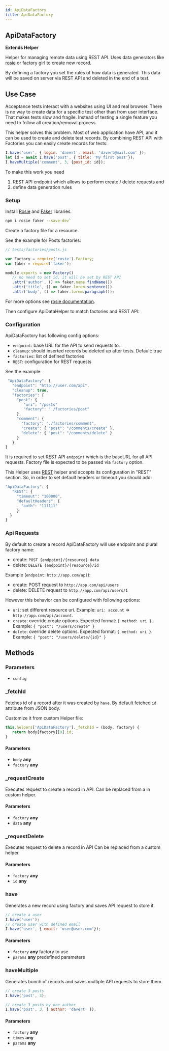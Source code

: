 ```yaml
---
id: ApiDataFactory
title: ApiDataFactory
---
```

<!-- Generated by documentation.js. Update this documentation by updating the source code. -->

## ApiDataFactory

**Extends Helper**

Helper for managing remote data using REST API.
Uses data generators like [rosie][1] or factory girl to create new record.

By defining a factory you set the rules of how data is generated.
This data will be saved on server via REST API and deleted in the end of a test.

## Use Case

Acceptance tests interact with a websites using UI and real browser.
There is no way to create data for a specific test other than from user interface.
That makes tests slow and fragile. Instead of testing a single feature you need to follow all creation/removal process.

This helper solves this problem.
Most of web application have API, and it can be used to create and delete test records.
By combining REST API with Factories you can easily create records for tests:

```js
I.have('user', { login: 'davert', email: 'davert@mail.com' });
let id = await I.have('post', { title: 'My first post'});
I.haveMultiple('comment', 3, {post_id: id});
```

To make this work you need

1.  REST API endpoint which allows to perform create / delete requests and
2.  define data generation rules

### Setup

Install [Rosie][1] and [Faker][2] libraries.

```sh
npm i rosie faker --save-dev`
```

Create a factory file for a resource.

See the example for Posts factories:

```js
// tests/factories/posts.js

var Factory = require('rosie').Factory;
var faker = require('faker');

module.exports = new Factory()
   // no need to set id, it will be set by REST API
   .attr('author', () => faker.name.findName())
   .attr('title', () => faker.lorem.sentence())
   .attr('body', () => faker.lorem.paragraph());
```

For more options see [rosie documentation][1].

Then configure ApiDataHelper to match factories and REST API:

### Configuration

ApiDataFactory has following config options:

-   `endpoint`: base URL for the API to send requests to.
-   `cleanup`: should inserted records be deleted up after tests. Default: true
-   `factories`: list of defined factories
-   `REST`: configuration for REST requests

See the example:

```js
 "ApiDataFactory": {
   "endpoint": "http://user.com/api",
   "cleanup": true,
   "factories": {
     "post": {
        "uri": "/posts"
        "factory": "./factories/post"
     },
     "comment": {
       "factory": "./factories/comment",
       "create": { "post": "/comments/create" },
       "delete": { "post": "/comments/delete" }
     }
   }
}
```

It is required to set REST API `endpoint` which is the baseURL for all API requests.
Factory file is expected to be passed via `factory` option.

This Helper uses [REST][3] helper and accepts its configuration in "REST" section.
So, in order to set default headers or timeout you should add:

```js
"ApiDataFactory": {
   "REST": {
     "timeout": "100000",
     "defaultHeaders": {
       "auth": "111111"
     }
  }
}
```

### Api Requests

By default to create a record ApiDataFactory will use endpoint and plural factory name:

-   create: `POST {endpoint}/{resource} data`
-   delete: `DELETE {endpoint}/{resource}/id`

Example (`endpoint`: `http://app.com/api`):

-   create: POST request to `http://app.com/api/users`
-   delete: DELETE request to `http://app.com/api/users/1`

However this behavior can be configured with following options:

-   `uri`: set different resource uri. Example: `uri: account` => `http://app.com/api/account`.
-   `create`: override create options. Expected format: `{ method: uri }`. Example: `{ "post": "/users/create" }`
-   `delete`: override delete options. Expected format: `{ method: uri }`. Example: `{ "post": "/users/delete/{id}" }`

## Methods

### Parameters

-   `config`  

### \_fetchId

Fetches id of a record after it was created by `have`.
By default fetched `id` attribute from JSON body.

Customize it from custom Helper file:

```js
this.helpers['ApiDataFactory']._fetchId = (body, factory) {
   return body[factory][0].id;
}
```

#### Parameters

-   `body` **any** 
-   `factory` **any** 

### \_requestCreate

Executes request to create a record in API.
Can be replaced from a in custom helper.

#### Parameters

-   `factory` **any** 
-   `data` **any** 

### \_requestDelete

Executes request to delete a record in API
Can be replaced from a custom helper.

#### Parameters

-   `factory` **any** 
-   `id` **any** 

### have

Generates a new record using factory and saves API request to store it.

```js
// create a user
I.have('user');
// create user with defined email
I.have('user', { email: 'user@user.com'});
```

#### Parameters

-   `factory` **any** factory to use
-   `params` **any** predefined parameters

### haveMultiple

Generates bunch of records and saves multiple API requests to store them.

```js
// create 3 posts
I.have('post', 3);

// create 3 posts by one author
I.have('post', 3, { author: 'davert' });
```

#### Parameters

-   `factory` **any** 
-   `times` **any** 
-   `params` **any** 

[1]: https://github.com/rosiejs/rosie

[2]: https://www.npmjs.com/package/faker

[3]: http://codecept.io/helpers/REST/
